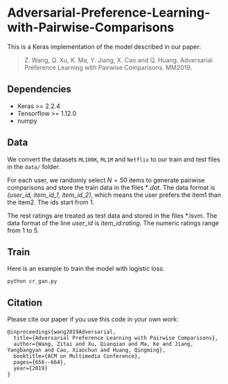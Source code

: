 # Adversarial-Preference-Learning-with-Pairwise-Comparisons
This is a Keras implementation of the model described in our paper:

>Z. Wang, Q. Xu, K. Ma, Y. Jiang, X. Cao and Q. Huang. Adversarial Preference Learning with Pairwise Comparisons. MM2019.

## Dependencies
- Keras >= 2.2.4
- Tensorflow >= 1.12.0
- numpy

## Data
We convert the datasets `ML100K`, `ML1M` and `Netflix` to our train and test files in the `data/` folder. 

For each user, we randomly select $N=50$ items to generate pairwise comparisons and store the train data in the files **.dat*. The data format is *(user_id, item_id_1, item_id_2)*, which means the user prefers the item1 than the item2. The ids start from 1.

The rest ratings are treated as test data and stored in the files *.lsvm. The data format of the line *user_id* is *item_id:rating*. The numeric ratings range from 1 to 5.

## Train
Here is an example to train the model with logistic loss.
```
python cr_gan.py
```

## Citation
Please cite our paper if you use this code in your own work:

```
@inproceedings{wang2019Adversarial,
  title={Adversarial Preference Learning with Pairwise Comparisons},
  author={Wang, Zitai and Xu, Qianqian and Ma, Ke and Jiang, Yangbangyan and Cao, Xiaochun and Huang, Qingming},
  booktitle={ACM on Multimedia Conference},
  pages={656--664},
  year={2019}
}
```
